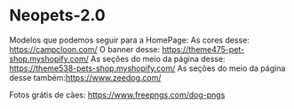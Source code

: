 # Neopets-2.0

Modelos que podemos seguir para a HomePage:
As cores desse: https://campcloon.com/
O banner desse: https://theme475-pet-shop.myshopify.com/
As seções do meio da página desse: https://theme538-pets-shop.myshopify.com/
As seções do meio da página desse também:https://www.zeedog.com/

Fotos grátis de cães: https://www.freepngs.com/dog-pngs